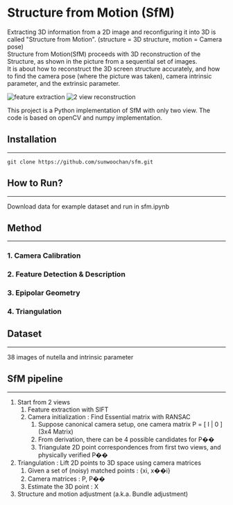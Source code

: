 # Structure from Motion (SfM)

Extracting 3D information from a 2D image and reconfiguring it into 3D is called "Structure from Motion". (structure = 3D structure, motion = Camera pose)  
Structure from Motion(SfM) proceeds with 3D reconstruction of the Structure, as shown in the picture from a sequential set of images.  
It is about how to reconstruct the 3D screen structure accurately, and how to find the camera pose (where the picture was taken), camera intrinsic parameter, and the extrinsic parameter.

![feature extraction](https://user-images.githubusercontent.com/65938333/192982853-80c89740-cd48-4584-aa3f-bc6575ca16a7.png)
![2 view reconstruction](https://user-images.githubusercontent.com/65938333/192982867-d575817d-b3f0-4667-860c-aed2f89861fe.png)

This project is a Python implementation of SfM with only two view. The code is based on openCV and numpy implementation.

## Installation

---

```
git clone https://github.com/sunwoochan/sfm.git
```

## How to Run?

---

Download data for example dataset and run in sfm.ipynb

## Method

---

### 1. Camera Calibration

### 2. Feature Detection & Description

### 3. Epipolar Geometry

### 4. Triangulation

## Dataset

---

38 images of nutella and intrinsic parameter

## SfM pipeline

---

1. Start from 2 views
   1. Feature extraction with SIFT
   2. Camera initialization : Find Essential matrix with RANSAC
      1. Suppose canonical camera setup, one camera matrix P = [ I | 0 ] (3x4 Matrix)
      2. From derivation, there can be 4 possible candidates for P��
      3. Triangulate 2D point correspondences from first two views, and physically verified P��
2. Triangulation : Lift 2D points to 3D space using camera matrices
   1. Given a set of (noisy) matched points : {xi, x��i}
   2. Camera matrices : P, P��
   3. Estimate the 3D point : X
3. Structure and motion adjustment (a.k.a. Bundle adjustment)
